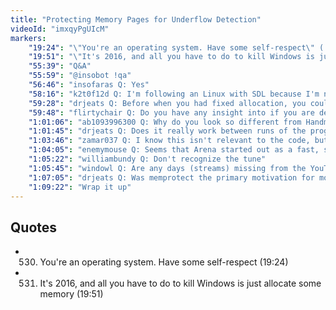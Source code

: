 ```yaml
---
title: "Protecting Memory Pages for Underflow Detection"
videoId: "imxqyPgUIcM"
markers:
    "19:24": "\"You're an operating system. Have some self-respect\" (!quote 530)"
    "19:51": "\"It's 2016, and all you have to do to kill Windows is just allocate some memory\" (!quote 531)"
    "55:39": "Q&A"
    "55:59": "@insobot !qa"
    "56:46": "insofaras Q: Yes"
    "58:16": "k2t0f12d Q: I'm following an Linux with SDL because I'm not sure if it's worth building on X11 or if Wayland is ready yet. Have you thought about building on X11, Wayland or both?"
    "59:28": "drjeats Q: Before when you had fixed allocation, you could do a between-runs save state kind of thing (if I recall correctly). How would you make that happen with the dynamic blocks?"
    "59:48": "flirtychair Q: Do you have any insight into if you are developing this game in a similar timeflow to major devs, e.g. you spent some time today working on under / overflow before such a thing came into play. Is this just because of the format of the show?"
    "1:01:06": "ab1093996300 Q: Why do you look so different from Handmade Hero Day 001?"
    "1:01:45": "drjeats Q: Does it really work between runs of the program? I saw it work with looped editing, but not different runs. Wouldn't you need to muck with base pointers?"
    "1:03:46": "zamar037 Q: I know this isn't relevant to the code, but does it seem strange streaming in a different location?"
    "1:04:05": "enemymouse Q: Seems that Arena started out as a fast, stack-style allocator and is now moving towards a dynamic heap. You've demonstrated the benefits of VirtualAlloc etc. but can you comment on the performance hit and why you choose it over malloc?"
    "1:05:22": "williambundy Q: Don't recognize the tune"
    "1:05:45": "windowl Q: Are any days (streams) missing from the YouTube archive?"
    "1:07:05": "drjeats Q: Was memprotect the primary motivation for moving to dynamic memory, or were there other reasons?"
    "1:09:22": "Wrap it up"
---
```


## Quotes

* 530. You're an operating system. Have some self-respect (19:24)
* 531. It's 2016, and all you have to do to kill Windows is just allocate some memory (19:51)
